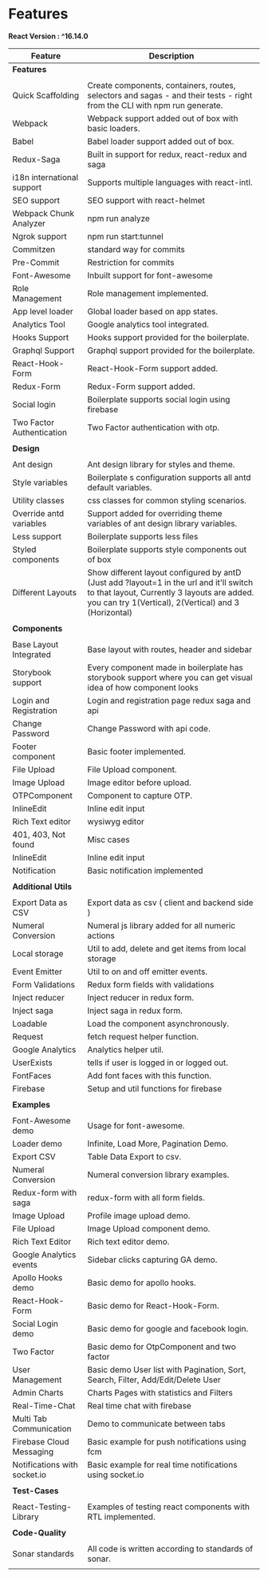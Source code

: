 # Features
**React Version : ^16.14.0**  
<div>


| Feature                 | Description                                     |
| ----------------------- | ----------------------------------------------- |
| **Features**            |                                                 |
|                         |                                                 |
| Quick Scaffolding       | Create components, containers, routes, selectors and sagas - and their tests - right from the CLI with npm run generate.                                                                   |
| Webpack                 | Webpack support added out of box with basic    loaders. |                                          
| Babel                   | Babel loader support added out of box.          |
| Redux-Saga              | Built in support for redux, react-redux and saga|
| i18n international support      | Supports multiple languages with react-intl.    |
| SEO support             | SEO support with react-helmet                   |
| Webpack Chunk Analyzer  | npm run analyze                                 |
| Ngrok support           | npm run start:tunnel                            |
| Commitzen               | standard way for commits                        |
| Pre-Commit              | Restriction for commits                         |
| Font-Awesome            | Inbuilt support for font-awesome                |
| Role Management         | Role management implemented.                    |
| App level loader        | Global loader based on app states.              |
| Analytics Tool          | Google analytics tool integrated.               |
| Hooks Support           | Hooks support provided for the boilerplate.     |
| Graphql Support         | Graphql support provided for the boilerplate.   |
| React-Hook-Form         | React-Hook-Form support added.                  |
| Redux-Form              | Redux-Form support added.                       |
| Social login            | Boilerplate supports social login using firebase|
| Two Factor Authentication          | Two Factor authentication with otp.             |
|                         |                                                 |
| **Design**              |                                                 |
|                         |                                                 |
| Ant design              | Ant design library for styles and theme.        | 
| Style variables         | Boilerplate s configuration supports all antd default variables.            |
| Utility classes         | css classes for common styling scenarios.       |
| Override antd variables | Support added for overriding theme variables  of ant design library variables.  |
| Less support            | Boilerplate supports less files                 |
| Styled components       | Boilerplate supports style components out of box|
| Different Layouts       | Show different layout configured by antD (Just add ?layout=1 in the url and it'll switch to that layout, Currently 3 layouts are added. you can try 1(Vertical), 2(Vertical) and 3 (Horizontal)|
|                         |                                                 |
| **Components**          |                                                 |
|                         |                                                 |
| Base Layout Integrated  | Base layout with routes, header and sidebar     |
| Storybook support       | Every component made in boilerplate has storybook     support where you can get visual idea of how component looks                |    
| Login and Registration  | Login and registration page redux saga and api  |
| Change Password         | Change Password with api code.                  |
| Footer component        | Basic footer implemented.                       |
| File Upload             | File Upload component.                          |
| Image Upload            | Image editor before upload.                     |
| OTPComponent            | Component to capture OTP.                       |
| InlineEdit              | Inline edit input                               |
| Rich Text editor        | wysiwyg editor                                  |
| 401, 403, Not found     | Misc cases                                      |
| InlineEdit              | Inline edit input                               |
| Notification            | Basic notification implemented                  |
|                         |                                                 |
| **Additional Utils**    |                                                 |
|                         |                                                 |
| Export Data as CSV      | Export data as csv ( client and backend side ) |         
| Numeral Conversion      | Numeral js library added for all numeric actions|   
| Local storage           | Util to add, delete and get items from local storage |      
| Event Emitter           | Util to on and off emitter events.              |
| Form Validations        | Redux form fields with validations              |
| Inject reducer          | Inject reducer in redux form.                   |
| Inject saga             | Inject saga in redux form.                      |
| Loadable                | Load the component asynchronously.              |
| Request                 | fetch request helper function.                  |
| Google Analytics        | Analytics helper util.                          |
| UserExists              | tells if user is logged in or logged out.       |
| FontFaces               | Add font faces with this function.              |
| Firebase                | Setup and util functions for firebase           |
|                         |                                                 |
| **Examples**            |                                                 |
|                         |                                                 |
| Font-Awesome demo       | Usage for font-awesome.                         |
| Loader demo             | Infinite, Load More, Pagination Demo.           |
| Export CSV              | Table Data Export to csv.                       |
| Numeral Conversion      | Numeral conversion library examples.            |
| Redux-form with saga    | redux-form with all form fields.                |
| Image Upload            | Profile image upload demo.                      |
| File Upload             | Image Upload component demo.                    |
| Rich Text Editor        | Rich text editor demo.                          |
| Google Analytics events | Sidebar clicks capturing GA demo.               |
| Apollo Hooks demo       | Basic demo for apollo hooks.                    |
| React-Hook-Form         | Basic demo  for React-Hook-Form.                |
| Social Login demo       | Basic demo  for google and facebook login.      |
| Two Factor              | Basic demo  for OtpComponent and two factor     |
| User Management         | Basic demo User list with Pagination, Sort, Search, Filter, Add/Edit/Delete User     |
| Admin Charts            | Charts Pages with statistics and Filters        |
| Real-Time-Chat          | Real time chat with firebase                    |
| Multi Tab Communication | Demo to communicate between tabs                |
| Firebase Cloud Messaging| Basic example for push notifications using fcm  |
| Notifications with socket.io | Basic example for real time notifications using socket.io  |
|                         |                                                 |
| **Test-Cases**          |                                                 |
|                         |                                                 |
| React-Testing-Library   | Examples of testing react components with RTL   implemented.|
|                         |                                                 |
| **Code-Quality**        |                                                 |
|                         |                                                 |
| Sonar standards         | All code is written according to standards of sonar.|
|                         |                                                 |